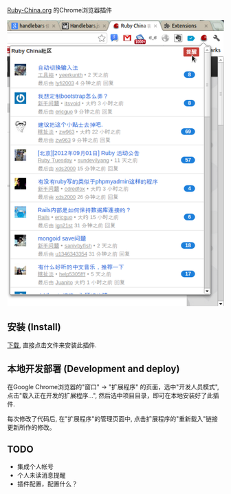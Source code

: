 [Ruby-China.org](http://ruby-china.org/) 的Chrome浏览器插件

![plugin preview](https://github.com/qichunren/ruby-china-chrome/raw/master/plugin_preview.png)


## 安装 (Install)

[下载](https://github.com/downloads/qichunren/ruby-china-chrome/ruby-china-chrome.crx), 直接点击文件来安装此插件.

## 本地开发部署 (Development and deploy)

在Google Chrome浏览器的"窗口" -> "扩展程序" 的页面，选中"开发人员模式", 点击"载入正在开发的扩展程序...", 然后选中项目目录，即可在本地安装好了此插件.

每次修改了代码后, 在"扩展程序"的管理页面中, 点击扩展程序的"重新载入"链接更新所作的修改。

## TODO

+ 集成个人帐号
+ 个人未读消息提醒
+ 插件配置，配置什么？